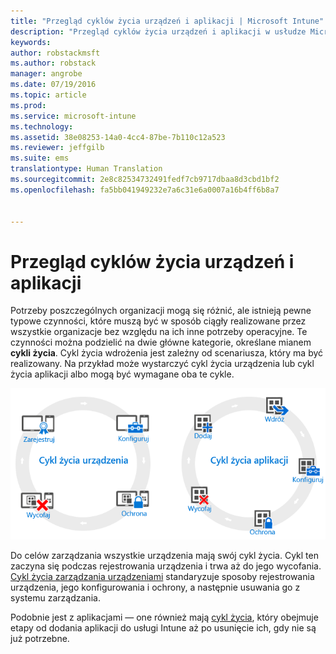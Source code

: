 ```yaml
---
title: "Przegląd cyklów życia urządzeń i aplikacji | Microsoft Intune"
description: "Przegląd cyklów życia urządzeń i aplikacji w usłudze Microsoft Intune."
keywords: 
author: robstackmsft
ms.author: robstack
manager: angrobe
ms.date: 07/19/2016
ms.topic: article
ms.prod: 
ms.service: microsoft-intune
ms.technology: 
ms.assetid: 38e08253-14a0-4cc4-87be-7b110c12a523
ms.reviewer: jeffgilb
ms.suite: ems
translationtype: Human Translation
ms.sourcegitcommit: 2e8c82534732491fedf7cb9717dbaa8d3cbd1bf2
ms.openlocfilehash: fa5bb041949232e7a6c31e6a0007a16b4ff6b8a7


---
```


# <a name="overview-of-device-and-app-lifecycles"></a>Przegląd cyklów życia urządzeń i aplikacji

Potrzeby poszczególnych organizacji mogą się różnić, ale istnieją pewne typowe czynności, które muszą być w sposób ciągły realizowane przez wszystkie organizacje bez względu na ich inne potrzeby operacyjne. Te czynności można podzielić na dwie główne kategorie, określane mianem **cykli życia**. Cykl życia wdrożenia jest zależny od scenariusza, który ma być realizowany. Na przykład może wystarczyć cykl życia urządzenia lub cykl życia aplikacji albo mogą być wymagane oba te cykle.

![Zarządzanie urządzeniami przenośnymi i cykl życia aplikacji](./media/device-app-lifecycle.png "mobile device and app lifecycles")

Do celów zarządzania wszystkie urządzenia mają swój cykl życia. Cykl ten zaczyna się podczas rejestrowania urządzenia i trwa aż do jego wycofania. [Cykl życia zarządzania urządzeniami](overview-of-device-lifecycle-in-microsoft-intune.md) standaryzuje sposoby rejestrowania urządzenia, jego konfigurowania i ochrony, a następnie usuwania go z systemu zarządzania.

Podobnie jest z aplikacjami — one również mają [cykl życia](overview-of-app-lifecycle-in-microsoft-intune.md), który obejmuje etapy od dodania aplikacji do usługi Intune aż po usunięcie ich, gdy nie są już potrzebne.



<!--HONumber=Nov16_HO5-->


